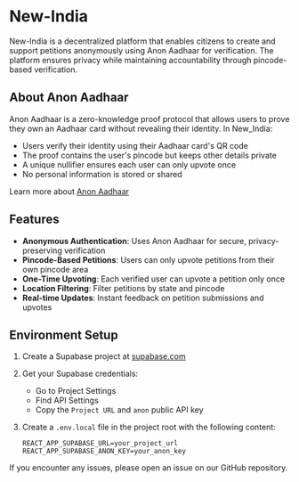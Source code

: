 # New-India

New-India is a decentralized platform that enables citizens to create and support petitions anonymously using Anon Aadhaar for verification. The platform ensures privacy while maintaining accountability through pincode-based verification.

## About Anon Aadhaar

Anon Aadhaar is a zero-knowledge proof protocol that allows users to prove they own an Aadhaar card without revealing their identity. In New_India:

- Users verify their identity using their Aadhaar card's QR code
- The proof contains the user's pincode but keeps other details private
- A unique nullifier ensures each user can only upvote once
- No personal information is stored or shared

Learn more about [Anon Aadhaar](https://github.com/privacy-scaling-explorations/anon-aadhaar)

## Features

- **Anonymous Authentication**: Uses Anon Aadhaar for secure, privacy-preserving verification
- **Pincode-Based Petitions**: Users can only upvote petitions from their own pincode area
- **One-Time Upvoting**: Each verified user can upvote a petition only once
- **Location Filtering**: Filter petitions by state and pincode
- **Real-time Updates**: Instant feedback on petition submissions and upvotes

## Environment Setup

1. Create a Supabase project at [supabase.com](https://supabase.com)

2. Get your Supabase credentials:

   - Go to Project Settings
   - Find API Settings
   - Copy the `Project URL` and `anon` public API key

3. Create a `.env.local` file in the project root with the following content:

   ```
   REACT_APP_SUPABASE_URL=your_project_url
   REACT_APP_SUPABASE_ANON_KEY=your_anon_key
   ```

If you encounter any issues, please open an issue on our GitHub repository.
